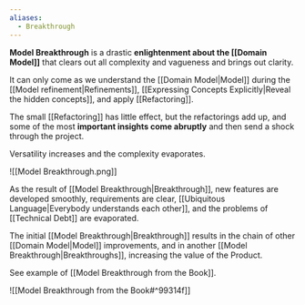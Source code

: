 ```yaml
---
aliases:
  - Breakthrough
---
```

**Model Breakthrough** is a drastic **enlightenment about the [[Domain Model]]** that clears out all complexity and vagueness and brings out clarity. 

It can only come as we understand the [[Domain Model|Model]] during the [[Model refinement|Refinements]], [[Expressing Concepts Explicitly|Reveal the hidden concepts]], and apply [[Refactoring]].

The small [[Refactoring]] has little effect, but the refactorings add up, and some of the most **important insights come abruptly** and then send a shock through the project. 

Versatility increases and the complexity evaporates. 

![[Model Breakthrough.png]]

As the result of [[Model Breakthrough|Breakthrough]], new features are developed smoothly, requirements are clear, [[Ubiquitous Language|Everybody understands each other]], and the problems of [[Technical Debt]] are evaporated.

The initial [[Model Breakthrough|Breakthrough]] results in the chain of other [[Domain Model|Model]] improvements, and in another [[Model Breakthrough|Breakthroughs]], increasing the value of the Product.

See example of [[Model Breakthrough from the Book]].

![[Model Breakthrough from the Book#^99314f]]
